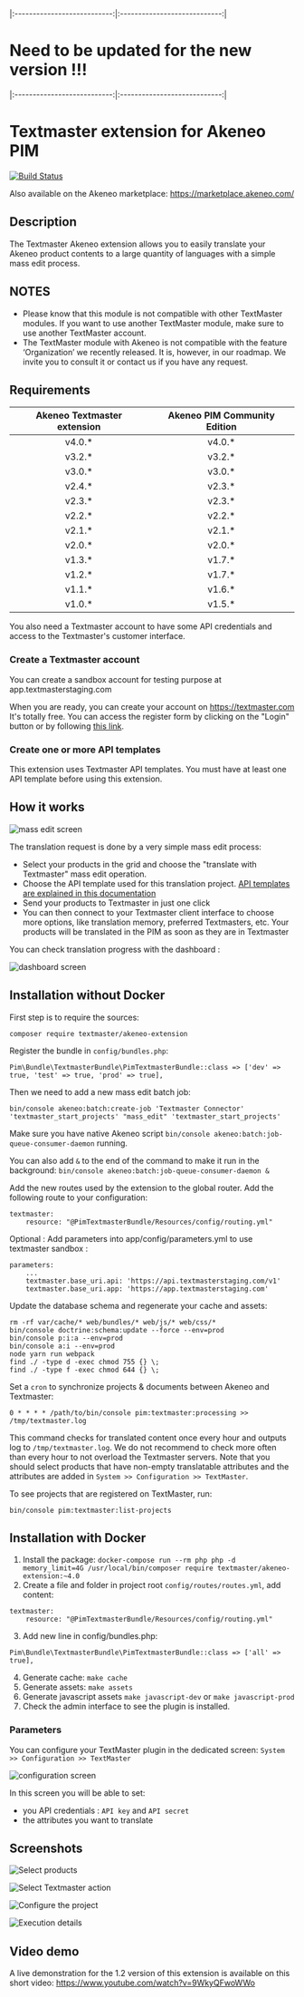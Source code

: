 |:---------------------------:|:----------------------------:|
# Need to be updated for the new version !!!
|:---------------------------:|:----------------------------:|

# Textmaster extension for Akeneo PIM

[![Build Status](https://travis-ci.org/textmaster/akeneo-extension.svg?branch=master)](https://travis-ci.org/textmaster/akeneo-extension)

Also available on the Akeneo marketplace: https://marketplace.akeneo.com/

## Description

The Textmaster Akeneo extension allows you to easily translate your Akeneo product contents to a large quantity of languages with a simple mass edit process.

## NOTES 
- Please know that this module is not compatible with other TextMaster modules. If you want to use another TextMaster module, make sure to use another TextMaster account. 
- The TextMaster module with Akeneo is not compatible with the feature ‘Organization’ we recently released. It is, however, in our roadmap. We invite you to consult it or contact us if you have any request. 


## Requirements

| Akeneo Textmaster extension | Akeneo PIM Community Edition |
|:---------------------------:|:----------------------------:|
| v4.0.*                      | v4.0.*                       |
| v3.2.*                      | v3.2.*                       |
| v3.0.*                      | v3.0.*                       |
| v2.4.*                      | v2.3.*                       |
| v2.3.*                      | v2.3.*                       |
| v2.2.*                      | v2.2.*                       |
| v2.1.*                      | v2.1.*                       |
| v2.0.*                      | v2.0.*                       |
| v1.3.*                      | v1.7.*                       |
| v1.2.*                      | v1.7.*                       |
| v1.1.*                      | v1.6.*                       |
| v1.0.*                      | v1.5.*                       |

You also need a Textmaster account to have some API credentials and access to the Textmaster's customer interface.

### Create a Textmaster account

You can create a sandbox account for testing purpose at app.textmasterstaging.com

When you are ready, you can create your account on https://textmaster.com It's totally free. You can access the register form by clicking on the "Login" button or by following [this link](https://textmaster.com/sign_up).

### Create one or more API templates

This extension uses Textmaster API templates.
You must have at least one API template before using this extension.

## How it works

![mass edit screen](doc/img/mass-edit-01.png)

The translation request is done by a very simple mass edit process:

- Select your products in the grid and choose the "translate with Textmaster" mass edit operation.
- Choose the API template used for this translation project. [API templates are explained in this documentation](doc/resources/API_EN_v2.pdf)
- Send your products to Textmaster in just one click
- You can then connect to your Textmaster client interface to choose more options, like translation memory, preferred Textmasters, etc. Your products will be translated in the PIM as soon as they are in Textmaster

You can check translation progress with the dashboard :

![dashboard screen](doc/img/dashboard-01.png)

## Installation without Docker

First step is to require the sources:
```
composer require textmaster/akeneo-extension
```

Register the bundle in `config/bundles.php`:

```
Pim\Bundle\TextmasterBundle\PimTextmasterBundle::class => ['dev' => true, 'test' => true, 'prod' => true],
```

Then we need to add a new mass edit batch job:

```
bin/console akeneo:batch:create-job 'Textmaster Connector' 'textmaster_start_projects' "mass_edit" 'textmaster_start_projects'
```

Make sure you have native Akeneo script `bin/console akeneo:batch:job-queue-consumer-daemon` running.

You can also add `&` to the end of the command to make it run in the background: `bin/console akeneo:batch:job-queue-consumer-daemon &`

Add the new routes used by the extension to the global router. Add the following route to your configuration:

```
textmaster:
    resource: "@PimTextmasterBundle/Resources/config/routing.yml"
```

Optional : Add parameters into app/config/parameters.yml to use textmaster sandbox :

```
parameters:
    ...
    textmaster.base_uri.api: 'https://api.textmasterstaging.com/v1'
    textmaster.base_uri.app: 'https://app.textmasterstaging.com'
```

Update the database schema and regenerate your cache and assets:

```
rm -rf var/cache/* web/bundles/* web/js/* web/css/*
bin/console doctrine:schema:update --force --env=prod
bin/console p:i:a --env=prod
bin/console a:i --env=prod
node yarn run webpack
find ./ -type d -exec chmod 755 {} \;
find ./ -type f -exec chmod 644 {} \;
```

Set a `cron` to synchronize projects & documents between Akeneo and Textmaster:
```
0 * * * * /path/to/bin/console pim:textmaster:processing >> /tmp/textmaster.log
```

This command checks for translated content once every hour and outputs log to `/tmp/textmaster.log`. We do not recommend to check more often than every hour to not overload the Textmaster servers.
Note that you should select products that have non-empty translatable attributes and the attributes are added in `System >> Configuration >> TextMaster`.

To see projects that are registered on TextMaster, run:
```
bin/console pim:textmaster:list-projects
```

## Installation with Docker
1. Install the package: `docker-compose run --rm php php -d memory_limit=4G /usr/local/bin/composer require textmaster/akeneo-extension:~4.0`
2. Create a file and folder in project root `config/routes/routes.yml`, add content:
```
textmaster:
    resource: "@PimTextmasterBundle/Resources/config/routing.yml"
```
3. Add new line in config/bundles.php:
```
Pim\Bundle\TextmasterBundle\PimTextmasterBundle::class => ['all' => true],
```
4. Generate cache: `make cache`
5. Generate assets: `make assets`
6. Generate javascript assets `make javascript-dev` or `make javascript-prod`
7. Check the admin interface to see the plugin is installed.

### Parameters

You can configure your TextMaster plugin in the dedicated screen: `System >> Configuration >> TextMaster`

![configuration screen](doc/img/configuration-01.png)

In this screen you will be able to set:

- you API credentials : `API key` and `API secret`
- the attributes you want to translate

## Screenshots

![Select products](doc/img/01-select-products.png)

![Select Textmaster action](doc/img/02-select-action.png)

![Configure the project](doc/img/03-configure-project.png)

![Execution details](doc/img/04-execution-details.png)

## Video demo

A live demonstration for the 1.2 version of this extension is available on this short video:
https://www.youtube.com/watch?v=9WkyQFwoWWo
